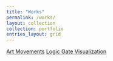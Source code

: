 ```yaml
---
title: "Works"
permalink: /works/
layout: collection
collection: portfolio
entries_layout: grid
---
```


[Art Movements](https://rachelhuls.github.io/art_movements/)
[Logic Gate Visualization](https://rachelhuls.github.io/logic_gate_visualization/)
